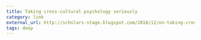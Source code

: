 ```yaml
---
title: Taking cross-cultural psychology seriously
category: link
external_url: http://scholars-stage.blogspot.com/2018/12/on-taking-cross-cultural-psychology.html
tags: deep
---
```

